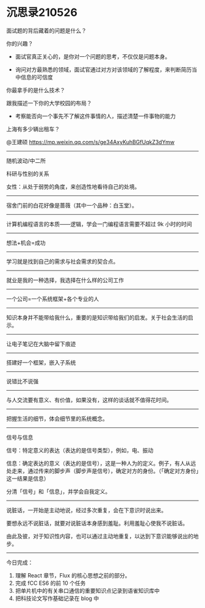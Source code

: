 # 沉思录210526

面试题的背后藏着的问题是什么？

你的兴趣？

- 面试官真正关心的，是你对一个问题的思考，不仅仅是问题本身。

- 询问对方最熟悉的领域，面试官通过对方对该领域的了解程度，来判断简历当中信息的可信度

你最拿手的是什么技术？

跟我描述一下你的大学校园的布局？

- 考察能否向一个事先不了解这件事情的人，描述清楚一件事物的能力

上海有多少辆出租车？

@王建硕 <https://mp.weixin.qq.com/s/ge34AxyKuhBGfUqkZ3dYmw>

---

随机波动/中二所

科研与性别的关系

女性：从处于弱势的角度，来创造性地看待自己的处境。

---

宿舍门前的白花好像是蔷薇（其中一个品种：白玉堂）。

---

计算机编程语言的本质——逻辑，学会一门编程语言需要不超过 9k 小时的时间

---

想法+机会=成功

---

学习就是找到自己的需求与社会需求的契合点。

---

就业是我的一种选择，我选择在什么样的公司工作

---

一个公司=一个系统框架+各个专业的人

---

知识本身并不能带给我什么，重要的是知识带给我们的启发。关于社会生活的启示。

---

让电子笔记在大脑中留下痕迹

---

搭建好一个框架，嵌入子系统

---

说错比不说强

---

与人交流要有意义、有价值，如果没有，这样的谈话就不值得花时间。

---

把握生活的细节，体会细节里的系统概念。

---

信号与信息

信号：特定意义的表达（表达的是信号类型），例如，电、振动

信息：确定表达的意义（表达的是信号），这是一种人为的定义。例子，有人从远处走来，通过传来的脚步声（脚步声是信号），确定对方的身份。（「确定对方身份」这一结果是信息）

分清「信号」和「信息」，并学会自我定义。

---

说脏话，一开始是主动地说，经过多次重复，会在下意识时说出来。

要想永远不说脏话，就要对说脏话本身感到羞耻。利用羞耻心使我不说脏话。

由此及彼，对于知识性内容，也可以通过主动地重复，以达到下意识能够说出的地步。

---

今日完成：

1. 理解 React 章节，Flux 的核心思想之前的部分。
2. 完成 fCC ES6 的前 10 个任务
3. 把单片机中的有关串口通信的重要知识点记录到语雀知识库中
4. 把科技论文写作基础记录在 blog 中
